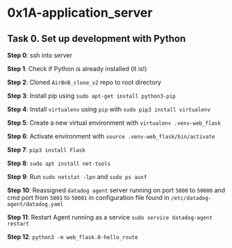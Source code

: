 # 0x1A-application_server

## Task 0. Set up development with Python

**Step 0**: ssh into server

**Step 1**: Check if Python is already installed (it is!)

**Step 2**: Cloned `AirBnB_clone_v2` repo to root directory

**Step 3**: Install pip using `sudo apt-get install python3-pip`

**Step 4**: Install `virtualenv` using `pip` with `sudo pip3 install virtualenv`

**Step 5**: Create a new virtual environment with `virtualenv .venv-web_flask`

**Step 6**: Activate environment with `source .venv-web_flask/bin/activate`

**Step 7**: `pip3 install Flask`

**Step 8**: `sudo apt install net-tools`

**Step 9**: Run `sudo netstat -lpn` and `sudo ps auxf`

**Step 10**: Reassigned `datadog agent` server running on port `5000` to `50000` and cmd port from `5001` to `50001` in configuration file found in `/etc/datadog-agent/datadog.yaml`

**Step 11**: Restart Agent running as a service	`sudo service datadog-agent restart`

**Step 12**: `python3 -m web_flask.0-hello_route`
